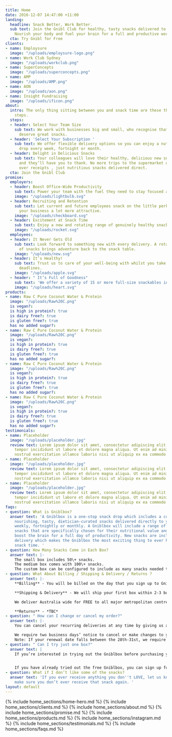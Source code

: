 ```yaml
---
title: Home
date: 2016-12-07 14:47:00 +11:00
landing:
  headline: Snack Better, Work Better.
  sub text: Join the Gnibl Club for healthy, tasty snacks delivered to your office.
    Nourish your body and fuel your brain for a full and productive work day.
  cta: Try Gnibl for Free
clients:
- name: Employsure
  image: "/uploads/employsure-logo.png"
- name: Work Club Sydney
  image: "/uploads/workclub.png"
- name: SuperConcepts
  image: "/uploads/superconcepts.png"
- name: AMP
  image: "/uploads/AMP.png"
- name: AON
  image: "/uploads/aon.png"
- name: Insight Fundraising
  image: "/uploads/ificon.png"
about:
  intro: The only thing sitting between you and snack time are these three simple
    steps.
  steps:
  - header: Select Your Team Size
    sub text: We work with businesses big and small, who recognise that great teams
      deserve great snacks.
  - header: 'Select Your Subscription '
    sub text: We offer flexible delivery options so you can enjoy a nutritious snack
      drop every week, fortnight or month.
  - header: Delight in Delicious Snacks
    sub text: Your colleagues will love their healthy, delicious new snack options
      and they’ll have you to thank. No more trips to the supermarket or fumbling
      over receipts , just nutritious snacks delivered direct.
  cta: Join the Gnibl Club
promise:
  employers:
  - header: Boost Office-Wide Productivity
    sub text: Power your team with the fuel they need to stay focused and productive.
    image: "/uploads/lightbulb.svg"
  - header: Recruiting and Retention
    sub text: Let current and future employees snack on the little perk that makes
      your business a lot more attractive.
    image: "/uploads/checkboard.svg"
  - header: Excitement at Snack Time
    sub text: Enjoy a new and rotating range of genuinely healthy snacks in each delivery.
    image: "/uploads/rocket.svg"
  employees:
  - header: It Never Gets Old
    sub text: Look forward to something new with every delivery. A rotating range
      of snacks brings adventure back to the snack table.
    image: "/uploads/new.svg"
  - header: It’s Healthy!
    sub text: Trust us to care of your well-being with whilst you take care of your
      deadlines.
    image: "/uploads/apple.svg"
  - header: " It’s Full of Goodness"
    sub text: 'We offer a variety of 15 or more full-size snackables in each delivery. '
    image: "/uploads/heart.svg"
products:
- name: Raw C Pure Coconut Water & Protein
  image: "/uploads/Raw%20C.png"
  is vegan?: 
  is high in protein?: true
  is dairy free?: true
  is gluten free?: true
  has no added sugar?: 
- name: Raw C Pure Coconut Water & Protein
  image: "/uploads/Raw%20C.png"
  is vegan?: 
  is high in protein?: true
  is dairy free?: true
  is gluten free?: true
  has no added sugar?: 
- name: Raw C Pure Coconut Water & Protein
  image: "/uploads/Raw%20C.png"
  is vegan?: 
  is high in protein?: true
  is dairy free?: true
  is gluten free?: true
  has no added sugar?: 
- name: Raw C Pure Coconut Water & Protein
  image: "/uploads/Raw%20C.png"
  is vegan?: 
  is high in protein?: true
  is dairy free?: true
  is gluten free?: true
  has no added sugar?: 
testimonials:
- name: Placeholder
  image: "/uploads/placeholder.jpg"
  review text: Lorem ipsum dolor sit amet, consectetur adipiscing elit, sed do eiusmod
    tempor incididunt ut labore et dolore magna aliqua. Ut enim ad minim veniam, quis
    nostrud exercitation ullamco laboris nisi ut aliquip ex ea commodo consequat.
- name: Placeholder
  image: "/uploads/placeholder.jpg"
  review text: Lorem ipsum dolor sit amet, consectetur adipiscing elit, sed do eiusmod
    tempor incididunt ut labore et dolore magna aliqua. Ut enim ad minim veniam, quis
    nostrud exercitation ullamco laboris nisi ut aliquip ex ea commodo consequat.
- name: Placeholder
  image: "/uploads/placeholder.jpg"
  review text: Lorem ipsum dolor sit amet, consectetur adipiscing elit, sed do eiusmod
    tempor incididunt ut labore et dolore magna aliqua. Ut enim ad minim veniam, quis
    nostrud exercitation ullamco laboris nisi ut aliquip ex ea commodo consequat.
faqs:
- question: What is Gniblbox?
  answer text: 'A Gniblbox is a one-stop snack drop which includes a collection of
    nourishing, tasty, dietician-curated snacks delivered directly to your office
    weekly, fortnightly or monthly. A Gniblbox will include a range of different full-sized
    snacks that are specifically chosen for their nutritional value and ability to
    boost the brain for a full day of productivity. New snacks are included in each
    delivery which makes the Gniblbox the most exciting thing to ever happen to your
    snack time. '
- question: How Many Snacks Come in Each Box?
  answer text: |-
    The small box includes 50\+ snacks.
    The medium box comes with 100\+ snacks.
    The custom box can be configured to include as many snacks needed to suit your unique needs.
- question: What About Billing / Shipping & Delivery / Returns ?
  answer text: |-
    **Billing** - You will be billed on the day that you sign up to Gniblbox. Following this, you will be placed on our advanced billing cycle. If you are on a monthly subscription you will be billed on the 20th of each month, if you are on a 3,6 or 12 month subscription you will be billed every 3, 6 or 12 months on the 20th of the month paying for the month ahead.

    **Shipping & Delivery** - We will ship your first box within 2-3 business days of receiving your order. You can choose to receive your boxes weekly, fortnightly or monthly. We deliver Tuesdays and Thursdays *TBC*

    We deliver Australia wide for FREE to all major metropolitan centres. If you live outside Sydney, Melbourne, Brisbane, Perth, or Adelaide, please get in touch (include link to Contact page ) and we'll provide a quote for delivery to your area.

    **Returns** - *TBC*
- question: " How can I change or cancel my order?"
  answer text: |-
    You can cancel your recurring deliveries at any time by giving us a call, or sending an email to <info@gnibl.com>. If we have already packed and dispatched your box before we receive your request, that box will be your final charge.

    We require two business days’ notice to cancel or make changes to your shipment.
    Note: If your renewal date falls between the 28th-31st, we require notice prior to the 26th of the month.
- question: " Can I try just one box?"
  answer text: |
    If you’re interested in trying out the Gniblbox before purchasing your subscription, you can try our Free Trial Box.


    If you have already tried out the free Gniblbox, you can sign up for a subscription which can be cancelled at anytime. Don’t forget, you’ll have to give us two days notice before your subscription renewal to cancel your upcoming order.
- question: What if I don’t like some of the snacks?
  answer text: 'If you ever receive anything you don''t LOVE, let us know and we’ll
    make sure you don’t ever receive that snack again. '
layout: default
---
```


<main>
  {% include home_sections/home-hero.md %}
  {% include home_sections/clients.md %}
  {% include home_sections/about.md %}
  {% include home_sections/promise.md %}
  {% include home_sections/products.md %}
  {% include home_sections/instagram.md %}
  {% include home_sections/testimonials.md %}
  {% include home_sections/faqs.md %}
</main>
